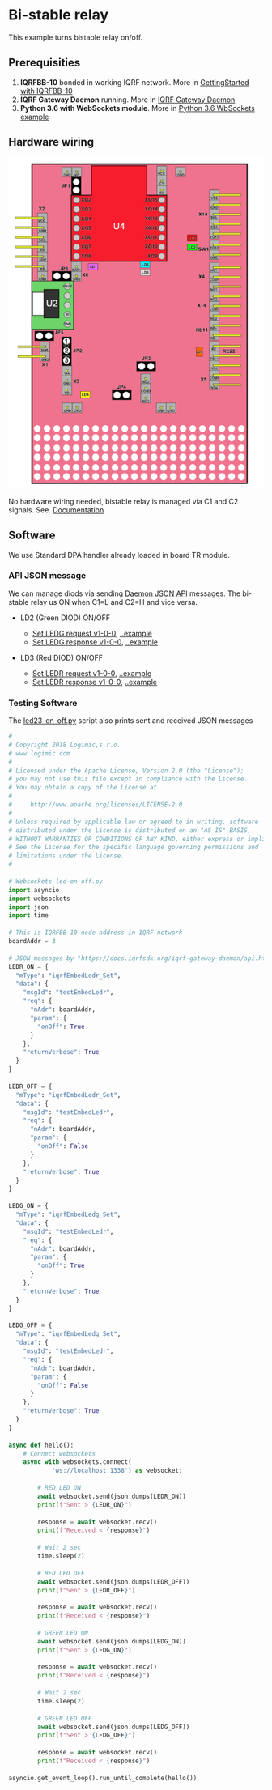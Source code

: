# Bi-stable relay

This example turns bistable relay on/off.

## Prerequisities

1. **IQRFBB-10** bonded in working IQRF network. More in [GettingStarted with IQRFBB-10](https://github.com/logimic/iqrfboard/wiki)
2. **IQRF Gateway Daemon** running. More in [IQRF Gateway Daemon](https://github.com/logimic/iqrfboard/wiki/IQRF-Gateway-Daemon)
3. **Python 3.6 with WebSockets module**. More in [Python 3.6 WbSockets example](https://github.com/logimic/iqrfboard/wiki/Get-IQRF-with-your-software#python-36-websocket-example)

## Hardware wiring

![](../../files/datasheet/layout.png)

No hardware wiring needed, bistable relay is managed via C1 and C2 signals. See. [Documentation](https://github.com/logimic/iqrfboard/wiki/Getting-Started-with-IQRFBB-10#iqrfbb-10-documentation)

## Software

We use Standard DPA handler already loaded in board TR module.

### API JSON message

We can manage diods via sending [Daemon JSON API](https://docs.iqrfsdk.org/iqrf-gateway-daemon/) messages.
The bi-stable relay us ON when C1=L and C2=H and vice versa.

* LD2 (Green DIOD) ON/OFF
  * [Set LEDG request v1-0-0](https://apidocs.iqrf.org/iqrf-gateway-daemon/json/#iqrf/iqrfEmbedLedg_Set-request-1-0-0.json), [..example](https://apidocs.iqrf.org/iqrf-gateway-daemon/json/iqrf/examples/iqrfEmbedLedg_Set-request-1-0-0-example.json)
  * [Set LEDG response v1-0-0](https://apidocs.iqrf.org/iqrf-gateway-daemon/json/#iqrf/iqrfEmbedLedr_Set-response-1-0-0.json), [..example](https://apidocs.iqrf.org/iqrf-gateway-daemon/json/iqrf/examples/iqrfEmbedLedr_Set-response-1-0-0-example.json)

* LD3 (Red DIOD) ON/OFF
  * [Set LEDR request v1-0-0](https://apidocs.iqrf.org/iqrf-gateway-daemon/json/#iqrf/iqrfEmbedLedr_Set-request-1-0-0.json), [..example](https://apidocs.iqrf.org/iqrf-gateway-daemon/json/iqrf/examples/iqrfEmbedLedr_Set-request-1-0-0-example.json)
  * [Set LEDR response v1-0-0](https://apidocs.iqrf.org/iqrf-gateway-daemon/json/#iqrf/iqrfEmbedLedr_Set-response-1-0-0.json), [..example](https://apidocs.iqrf.org/iqrf-gateway-daemon/json/iqrf/examples/iqrfEmbedLedr_Set-response-1-0-0-example.json)

### Testing Software

The [led23-on-off.py](led23-on-off.py) script also prints sent and received JSON messages

```py
#
# Copyright 2018 Logimic,s.r.o.
# www.logimic.com
#
# Licensed under the Apache License, Version 2.0 (the "License");
# you may not use this file except in compliance with the License.
# You may obtain a copy of the License at
#
#     http://www.apache.org/licenses/LICENSE-2.0
#
# Unless required by applicable law or agreed to in writing, software
# distributed under the License is distributed on an "AS IS" BASIS,
# WITHOUT WARRANTIES OR CONDITIONS OF ANY KIND, either express or implied.
# See the License for the specific language governing permissions and
# limitations under the License.
#

# Websockets led-on-off.py
import asyncio
import websockets
import json
import time

# This is IQRFBB-10 node address in IQRF network
boardAddr = 3

# JSON messages by "https://docs.iqrfsdk.org/iqrf-gateway-daemon/api.html"
LEDR_ON = {
  "mType": "iqrfEmbedLedr_Set",
  "data": {
    "msgId": "testEmbedLedr",
    "req": {
      "nAdr": boardAddr,
      "param": {
        "onOff": True
      }
    },
    "returnVerbose": True
  }
}

LEDR_OFF = {
  "mType": "iqrfEmbedLedr_Set",
  "data": {
    "msgId": "testEmbedLedr",
    "req": {
      "nAdr": boardAddr,
      "param": {
        "onOff": False
      }
    },
    "returnVerbose": True
  }
}

LEDG_ON = {
  "mType": "iqrfEmbedLedg_Set",
  "data": {
    "msgId": "testEmbedLedr",
    "req": {
      "nAdr": boardAddr,
      "param": {
        "onOff": True
      }
    },
    "returnVerbose": True
  }
}

LEDG_OFF = {
  "mType": "iqrfEmbedLedg_Set",
  "data": {
    "msgId": "testEmbedLedr",
    "req": {
      "nAdr": boardAddr,
      "param": {
        "onOff": False
      }
    },
    "returnVerbose": True
  }
}

async def hello():
    # Connect websockets
    async with websockets.connect(
            'ws://localhost:1338') as websocket:

        # RED LED ON
        await websocket.send(json.dumps(LEDR_ON))
        print(f"Sent > {LEDR_ON}")

        response = await websocket.recv()
        print(f"Received < {response}")

        # Wait 2 sec
        time.sleep(2)

        # RED LED OFF
        await websocket.send(json.dumps(LEDR_OFF))
        print(f"Sent > {LEDR_OFF}")

        response = await websocket.recv()
        print(f"Received < {response}")        

        # GREEN LED ON
        await websocket.send(json.dumps(LEDG_ON))
        print(f"Sent > {LEDG_ON}")

        response = await websocket.recv()
        print(f"Received < {response}")        

        # Wait 2 sec
        time.sleep(2)

        # GREEN LED OFF
        await websocket.send(json.dumps(LEDG_OFF))
        print(f"Sent > {LEDG_OFF}")

        response = await websocket.recv()
        print(f"Received < {response}")            

asyncio.get_event_loop().run_until_complete(hello())
```
